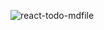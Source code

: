 
![react-todo-mdfile](https://user-images.githubusercontent.com/106958055/182099989-96b6a85c-ccda-4393-966b-c4cce771f807.png)
